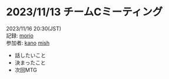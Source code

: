 # 2023/11/13 チームCミーティング
2023/11/16 20:30(JST) <br>
記録: [morio](https://github.com/m0rio0818) <br>
参加者: [kano](https://github.com/SouthernMinami) [mish](https://github.com/daxchx)

* 話したいこと
* 決まったこと
* 次回MTG